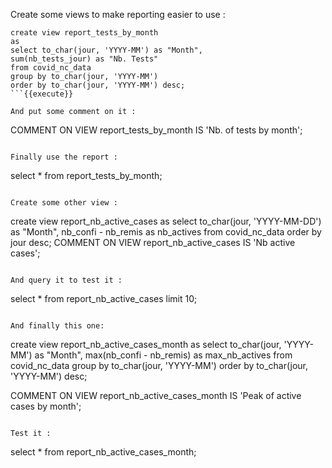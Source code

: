 Create some views to make reporting easier to use :


```
create view report_tests_by_month
as
select to_char(jour, 'YYYY-MM') as "Month",
sum(nb_tests_jour) as "Nb. Tests"
from covid_nc_data
group by to_char(jour, 'YYYY-MM')
order by to_char(jour, 'YYYY-MM') desc;
```{{execute}}

And put some comment on it :

```
COMMENT ON VIEW report_tests_by_month IS 'Nb. of tests by month';
```{{execute}}

Finally use the report :

```
select * from report_tests_by_month;
```{{execute}}

Create some other view :

```
create view report_nb_active_cases
as
select to_char(jour, 'YYYY-MM-DD') as "Month",
nb_confi - nb_remis as nb_actives
from covid_nc_data
order by jour desc;
COMMENT ON VIEW report_nb_active_cases IS 'Nb active cases';
```{{execute}}

And query it to test it :

```
select * from report_nb_active_cases
limit 10;
```{{execute}}

And finally this one:

```
create view report_nb_active_cases_month
as
select to_char(jour, 'YYYY-MM') as "Month",
max(nb_confi - nb_remis) as max_nb_actives
from covid_nc_data
group by to_char(jour, 'YYYY-MM')
order by to_char(jour, 'YYYY-MM') desc;

COMMENT ON VIEW report_nb_active_cases_month IS 'Peak of active cases by month';
```{{execute}}

Test it :

```
select * from report_nb_active_cases_month;
```{{execute}}